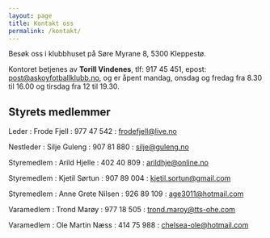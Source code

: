 ```yaml
---
layout: page
title: Kontakt oss
permalink: /kontakt/
---
```


Besøk oss i klubbhuset på Søre Myrane 8, 5300 Kleppestø.

Kontoret betjenes av **Torill Vindenes**, <span class="nowrap">tlf:  917 45 451,</span> <span class="nowrap">epost: <post@askoyfotballklubb.no>,</span> og er åpent mandag, onsdag og fredag fra 8.30 til 16.00 og tirsdag fra 12 til 19.30.


Styrets medlemmer
-----------------

Leder
: Frode Fjell
: 977 47 542
: <frodefjell@live.no>

Nestleder
: Silje Guleng
: 907 81 880
: <silje@guleng.no>

Styremedlem
: Arild Hjelle
: 402 40 809
: <arildhje@online.no>

Styremedlem
: Kjetil Sørtun
: 907 89 004
: <kjetil.sortun@gmail.com>

Styremedlem
: Anne Grete Nilsen
: 926 89 109
: <age3011@hotmail.com>

Varamedlem
: Trond Marøy
: 977 18 505
: <trond.maroy@tts-ohe.com>

Varamedlem
: Ole Martin Næss
: 414 75 988
: <chelsea-ole@hotmail.com> 

